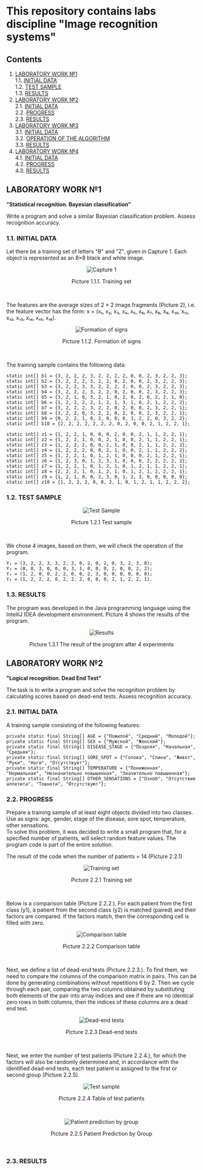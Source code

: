 # This repository contains labs discipline "Image recognition systems"

## Contents

1. [LABORATORY WORK №1](#laboratory-work-1) \
   1.1. [INITIAL DATA](#11-initial-data)  
   1.2. [TEST SAMPLE](#12-test-sample)  
   1.3. [RESULTS](#13-results)
2. [LABORATORY WORK №2](#laboratory-work-2) \
   2.1. [INITIAL DATA](#21-initial-data)  
   2.2. [PROGRESS](#22-progress)  
   2.3. [RESULTS](#23-results)
3. [LABORATORY WORK №3](#LW3) \
   3.1. [INITIAL DATA](#ID)  
   3.2. [OPERATION OF THE ALGORITHM](#OPALG)  
   3.3. [RESULTS](#RES)
4. [LABORATORY WORK №4](#LW4)  
   4.1. [INITIAL DATA](#ID)  
   4.2. [PROGRESS](#PR)  
   4.3. [RESULTS](#RES)

## LABORATORY WORK №1

**"Statistical recognition. Bayesian classification"**  

Write a program and solve a similar Bayesian classification problem. Assess recognition accuracy.

### 1.1. INITIAL DATA

Let there be a training set of letters "B" and "Z", given in Capture 1. Each object is represented as an 8×8 black and
white image.

<div align="center">

![Capture 1](resources/lab1/trainingSet.svg)  

Picture 1.1.1. Training set
</div>

<br>

The features are the average sizes of 2 × 2 image fragments (Picture 2), i.e. the feature vector has the form:
x = (x₁, x₂, x₃, x₄, x₅, x₆, x₇, x₈, x₉, x₁₀, x₁₁, x₁₂, x₁₃, x₁₄, x₁₅, x₁₆).

<div align="center">

![Formation of signs](resources/lab1/formationOfSigns.svg)

Picture 1.1.2. Formation of signs
</div>

<br>

The training sample contains the following data:

```
static int[] b1 = {3, 2, 2, 2, 3, 2, 2, 2, 2, 0, 0, 2, 3, 2, 2, 3};
static int[] b2 = {3, 2, 2, 2, 3, 2, 2, 0, 2, 0, 0, 2, 3, 2, 2, 3};
static int[] b3 = {3, 2, 2, 3, 3, 2, 2, 2, 2, 0, 0, 2, 3, 2, 2, 3};
static int[] b4 = {3, 2, 2, 2, 3, 2, 2, 0, 2, 0, 0, 2, 3, 2, 2, 3};
static int[] b5 = {3, 2, 1, 0, 3, 2, 1, 0, 2, 0, 2, 0, 2, 2, 1, 0};
static int[] b6 = {1, 2, 2, 2, 2, 1, 2, 1, 3, 1, 0, 2, 1, 2, 2, 2};
static int[] b7 = {3, 2, 2, 2, 3, 2, 2, 0, 2, 0, 0, 2, 3, 2, 2, 1};
static int[] b8 = {3, 2, 2, 0, 3, 2, 2, 0, 2, 0, 0, 2, 3, 2, 2, 1};
static int[] b9 = {0, 2, 2, 1, 0, 2, 0, 0, 0, 3, 2, 2, 0, 3, 2, 2};
static int[] b10 = {2, 2, 2, 2, 2, 2, 2, 0, 2, 0, 0, 2, 1, 2, 2, 1};

static int[] z1 = {1, 2, 2, 1, 0, 0, 0, 2, 0, 0, 2, 1, 1, 2, 2, 1};
static int[] z2 = {1, 2, 2, 1, 0, 0, 2, 1, 0, 0, 2, 1, 1, 2, 2, 1};
static int[] z3 = {1, 2, 2, 2, 0, 0, 2, 1, 0, 0, 2, 1, 1, 2, 2, 2};
static int[] z4 = {1, 2, 2, 2, 0, 0, 2, 1, 0, 0, 2, 1, 1, 2, 2, 2};
static int[] z5 = {1, 2, 2, 1, 0, 1, 2, 1, 0, 0, 0, 2, 1, 2, 2, 1};
static int[] z6 = {1, 2, 3, 0, 1, 2, 3, 1, 0, 0, 0, 2, 2, 2, 2, 2};
static int[] z7 = {1, 2, 2, 1, 0, 1, 2, 1, 0, 1, 2, 1, 1, 2, 2, 1};
static int[] z8 = {2, 2, 2, 1, 0, 1, 2, 1, 0, 1, 2, 1, 2, 2, 2, 1};
static int[] z9 = {1, 2, 1, 0, 0, 2, 3, 0, 1, 2, 3, 0, 0, 0, 0, 0};
static int[] z10 = {1, 2, 2, 2, 0, 0, 2, 1, 0, 1, 2, 1, 1, 2, 2, 2};
```

### 1.2. TEST SAMPLE

<div align="center">

![Test Sample](resources/lab1/testSample.svg)

Picture 1.2.1 Test sample
</div>

<br>

We chose 4 images, based on them, we will check the operation of the program.
```
Y₁ = (3, 2, 2, 3, 3, 2, 2, 0, 2, 0, 2, 0, 3, 2, 3, 0);
Y₂ = (0, 0, 3, 0, 0, 0, 3, 1, 0, 0, 0, 2, 0, 0, 2, 2);
Y₃ = (1, 2, 0, 0, 2, 2, 0, 0, 2, 3, 0, 0, 0, 0, 0, 0);
Y₄ = (1, 2, 2, 2, 0, 2, 2, 2, 0, 0, 0, 2, 1, 2, 2, 1).
```

### 1.3. RESULTS

The program was developed in the Java programming language using the IntelliJ IDEA development environment. Picture 4 shows the results of the program.

<div align="center">

![Results](resources/lab1/results.svg)

Picture 1.3.1 The result of the program after 4 experiments
</div>

## LABORATORY WORK №2

**"Logical recognition. Dead End Test"**  

The task is to write a program and solve the recognition problem by calculating scores based on dead-end tests. Assess recognition accuracy.

### 2.1. INITIAL DATA

A training sample consisting of the following features:

```
private static final String[] AGE = {"Пожилой", "Средний", "Молодой"};
private static final String[] SEX = {"Мужской", "Женский"};
private static final String[] DISEASE_STAGE = {"Поздняя", "Начальная", "Средняя"};
private static final String[] SORE_SPOT = {"Голова", "Спина", "Живот", "Руки", "Ноги", "Отсутствует"};
private static final String[] TEMPERATURE = {"Пониженная", "Нормальная", "Незначительно повышенная", "Значительно повышенная"};
private static final String[] OTHER_SENSATIONS = {"Озноб", "Отсутствие аппетита", "Тошнота", "Отсутствуют"};
```

### 2.2. PROGRESS

Prepare a training sample of at least eight objects divided into two classes. Use as signs: age, gender, stage of the disease, sore spot, temperature, other sensations.  
To solve this problem, it was decided to write a small program that, for a specified number of patients, will select random feature values. The program code is part of the entire solution.  

The result of the code when the number of patients = 14 (Picture 2.2.1)

<div align="center">

![Training set](resources/lab2/trainingSet.svg)

Picture 2.2.1 Training set
</div>

<br>

Below is a comparison table (Picture 2.2.2.). For each patient from the first class (y1), a patient from the second class (y2) is matched (paired) and their factors are compared. If the factors match, then the corresponding cell is filled with zero.

<div align="center">

![Comparison table](resources/lab2/comparisonTable.svg)

Picture 2.2.2 Comparison table
</div>

<br>

Next, we define a list of dead-end tests (Picture 2.2.3.). To find them, we need to compare the columns of the comparison matrix in pairs. This can be done by generating combinations without repetitions 6 by 2. Then we cycle through each pair, comparing the two columns obtained by substituting both elements of the pair into array indices and see if there are no identical zero rows in both columns, then the indices of these columns are a dead end test.

<div align="center">

![Dead-end tests](resources/lab2/deadEndTests.svg)

Picture 2.2.3 Dead-end tests
</div>

<br>

Next, we enter the number of test patients (Picture 2.2.4.), for which the factors will also be randomly determined and, in accordance with the identified dead-end tests, each test patient is assigned to the first or second group (Picture 2.2.5).

<div align="center">

![Test sample](resources/lab2/testSample.svg)

Picture 2.2.4 Table of test patients
</div>

<br>

<div align="center">

![Patient prediction by group](resources/lab2/patientPrediction.svg)

Picture 2.2.5 Patient Prediction by Group
</div>

<br>

### 2.3. RESULTS